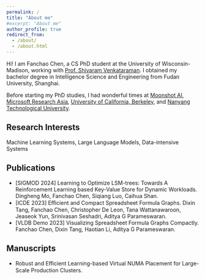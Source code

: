 ```yaml
---
permalink: /
title: "About me"
#excerpt: "About me"
author_profile: true
redirect_from: 
  - /about/
  - /about.html
---
```


Hi! I am Fanchao Chen, a CS PhD student at the University of Wisconsin-Madison, working with [Prof. Shivaram Venkataraman](https://shivaram.org/). I obtained my bachelor degree in Intelligence Science and Engineering from Fudan University, Shanghai.

Before starting my PhD studies, I had wonderful times at [Moonshot AI](https://www.moonshot.cn/), [Microsoft Research Asia](https://www.microsoft.com/en-us/research/research-area/systems-and-networking/), [University of California, Berkeley](https://rise.cs.berkeley.edu/), and [Nanyang Technological University](https://www3.ntu.edu.sg/computing/DMAL/Dante/).

## Research Interests
Machine Learning Systems, Large Language Models, Data-intensive Systems

## Publications
- [SIGMOD 2024] Learning to Optimize LSM-trees: Towards A Reinforcement Learning based Key-Value Store for Dynamic Workloads. Dingheng Mo, Fanchao Chen, Siqiang Luo, Caihua Shan.
- [ICDE 2023] Eﬃcient and Compact Spreadsheet Formula Graphs. Dixin Tang, Fanchao Chen, Christopher De Leon, Tana Wattanawaroon, Jeaseok Yun, Srinivasan Seshadri, Aditya G Parameswaran.
- [VLDB Demo 2023] Visualizing Spreadsheet Formula Graphs Compactly. Fanchao Chen, Dixin Tang, Haotian Li, Aditya G Parameswaran.

## Manuscripts
- Robust and Eﬃcient Learning-based Virtual NUMA Placement for Large-Scale Production Clusters.
